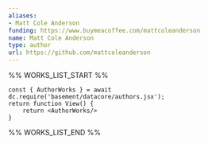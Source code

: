 ```yaml
---
aliases:
- Matt Cole Anderson
funding: https://www.buymeacoffee.com/mattcoleanderson
name: Matt Cole Anderson
type: author
url: https://github.com/mattcoleanderson
---
```



%% WORKS_LIST_START %%

```datacorejsx
const { AuthorWorks } = await dc.require('basement/datacore/authors.jsx');
return function View() {
    return <AuthorWorks/>
}
```
%% WORKS_LIST_END %%
